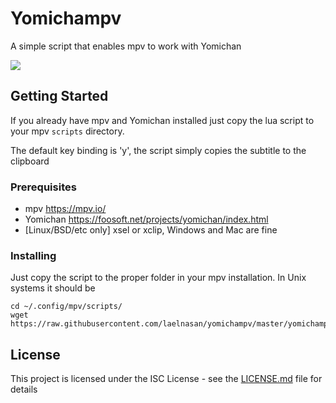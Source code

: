 # Yomichampv
A simple script that enables mpv to work with Yomichan

![](https://media1.giphy.com/media/MCS5hVmcZ4JqLM28a6/giphy.gif)

## Getting Started

If you already have mpv and Yomichan installed just copy the lua script
to your mpv ``scripts`` directory.

The default key binding is 'y', the script simply copies the subtitle to
the clipboard

### Prerequisites

- mpv https://mpv.io/
- Yomichan https://foosoft.net/projects/yomichan/index.html
- [Linux/BSD/etc only] xsel or xclip, Windows and Mac are fine

### Installing

Just copy the script to the proper folder in your mpv installation. In
Unix systems it should be
```
cd ~/.config/mpv/scripts/
wget https://raw.githubusercontent.com/laelnasan/yomichampv/master/yomichampv.lua
```

## License

This project is licensed under the ISC License - see the [LICENSE.md](LICENSE.md) file for details
